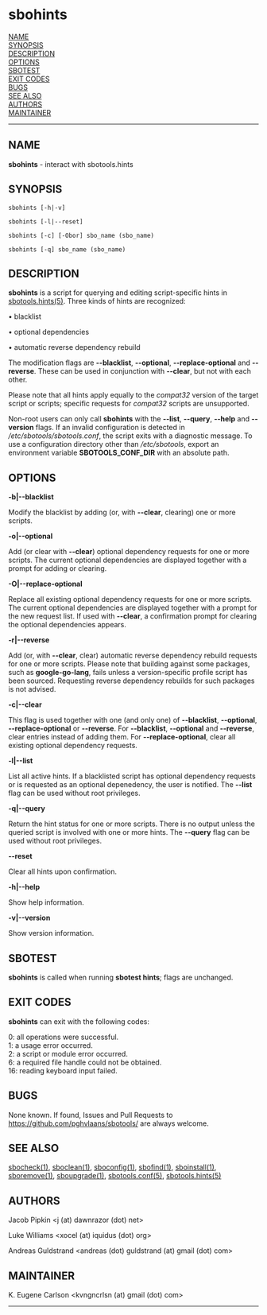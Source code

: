 # sbohints

[NAME](#name)\
[SYNOPSIS](#synopsis)\
[DESCRIPTION](#description)\
[OPTIONS](#options)\
[SBOTEST](#sbotest)\
[EXIT CODES](#exit-codes)\
[BUGS](#bugs)\
[SEE ALSO](#see-also)\
[AUTHORS](#authors)\
[MAINTAINER](#maintainer)

------------------------------------------------------------------------

## NAME

**sbohints** - interact with sbotools.hints

## SYNOPSIS

    sbohints [-h|-v]

    sbohints [-l|--reset]

    sbohints [-c] [-Obor] sbo_name (sbo_name)

    sbohints [-q] sbo_name (sbo_name)

## DESCRIPTION

**sbohints** is a script for querying and editing script-specific hints
in [sbotools.hints(5)](sbotools.hints.5.md). Three kinds of hints are recognized:

• blacklist

• optional dependencies

• automatic reverse dependency rebuild

The modification flags are **\--blacklist**, **\--optional**,
**\--replace-optional** and **\--reverse**. These can be used in
conjunction with **\--clear**, but not with each other.

Please note that all hints apply equally to the *compat32* version of
the target script or scripts; specific requests for *compat32* scripts
are unsupported.

Non-root users can only call **sbohints** with the **\--list**,
**\--query**, **\--help** and **\--version** flags. If an invalid
configuration is detected in */etc/sbotools/sbotools.conf*, the script
exits with a diagnostic message. To use a configuration directory other
than */etc/sbotools*, export an environment variable
**SBOTOOLS_CONF_DIR** with an absolute path.

## OPTIONS

**-b\|\--blacklist**

Modify the blacklist by adding (or, with **\--clear**, clearing) one or
more scripts.

**-o\|\--optional**

Add (or clear with **\--clear**) optional dependency requests for one or
more scripts. The current optional dependencies are displayed together
with a prompt for adding or clearing.

**-O\|\--replace-optional**

Replace all existing optional dependency requests for one or more
scripts. The current optional dependencies are displayed together with a
prompt for the new request list. If used with **\--clear**, a
confirmation prompt for clearing the optional dependencies appears.

**-r\|\--reverse**

Add (or, with **\--clear**, clear) automatic reverse dependency rebuild
requests for one or more scripts. Please note that building against some
packages, such as **google-go-lang**, fails unless a version-specific
profile script has been sourced. Requesting reverse dependency rebuilds
for such packages is not advised.

**-c\|\--clear**

This flag is used together with one (and only one) of **\--blacklist**,
**\--optional**, **\--replace-optional** or **\--reverse**. For
**\--blacklist**, **\--optional** and **\--reverse**, clear entries
instead of adding them. For **\--replace-optional**, clear all existing
optional dependency requests.

**-l\|\--list**

List all active hints. If a blacklisted script has optional dependency
requests or is requested as an optional depenedency, the user is
notified. The **\--list** flag can be used without root privileges.

**-q\|\--query**

Return the hint status for one or more scripts. There is no output
unless the queried script is involved with one or more hints. The
**\--query** flag can be used without root privileges.

**\--reset**

Clear all hints upon confirmation.

**-h\|\--help**

Show help information.

**-v\|\--version**

Show version information.

## SBOTEST

**sbohints** is called when running **sbotest hints**; flags are
unchanged.

## EXIT CODES

**sbohints** can exit with the following codes:

0: all operations were successful.\
1: a usage error occurred.\
2: a script or module error occurred.\
6: a required file handle could not be obtained.\
16: reading keyboard input failed.

## BUGS

None known. If found, Issues and Pull Requests to
<https://github.com/pghvlaans/sbotools/> are always welcome.

## SEE ALSO

[sbocheck(1)](sbocheck.1.md), [sboclean(1)](sboclean.1.md), [sboconfig(1)](sboconfig.1.md), [sbofind(1)](sbofind.1.md), [sboinstall(1)](sboinstall.1.md),
[sboremove(1)](sboremove.1.md), [sboupgrade(1)](sboupgrade.1.md), [sbotools.conf(5)](sbotools.conf.5.md), [sbotools.hints(5)](sbotools.hints.5.md)

## AUTHORS

Jacob Pipkin \<j (at) dawnrazor (dot) net\>

Luke Williams \<xocel (at) iquidus (dot) org\>

Andreas Guldstrand \<andreas (dot) guldstrand (at) gmail (dot) com\>

## MAINTAINER

K. Eugene Carlson \<kvngncrlsn (at) gmail (dot) com\>

------------------------------------------------------------------------
